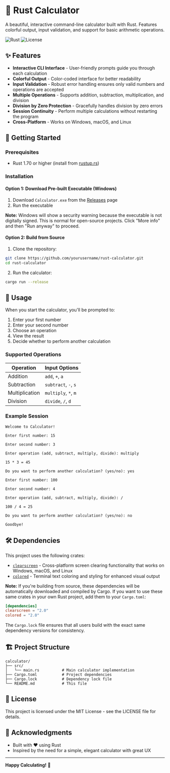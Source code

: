 # 🧮 Rust Calculator

A beautiful, interactive command-line calculator built with Rust. Features colorful output, input validation, and support for basic arithmetic operations.

![Rust](https://img.shields.io/badge/rust-%23000000.svg?style=for-the-badge&logo=rust&logoColor=white)
![License](https://img.shields.io/badge/license-MIT-blue.svg?style=for-the-badge)

## ✨ Features

- **Interactive CLI Interface** - User-friendly prompts guide you through each calculation
- **Colorful Output** - Color-coded interface for better readability
- **Input Validation** - Robust error handling ensures only valid numbers and operations are accepted
- **Multiple Operations** - Supports addition, subtraction, multiplication, and division
- **Division by Zero Protection** - Gracefully handles division by zero errors
- **Session Continuity** - Perform multiple calculations without restarting the program
- **Cross-Platform** - Works on Windows, macOS, and Linux

## 🚀 Getting Started

### Prerequisites

- Rust 1.70 or higher (install from [rustup.rs](https://rustup.rs/))

### Installation

#### Option 1: Download Pre-built Executable (Windows)

1. Download `Calculator.exe` from the [Releases](https://github.com/yourusername/rust-calculator/releases) page
2. Run the executable

**Note:** Windows will show a security warning because the executable is not digitally signed. This is normal for open-source projects. Click "More info" and then "Run anyway" to proceed.

#### Option 2: Build from Source

1. Clone the repository:

```bash
git clone https://github.com/yourusername/rust-calculator.git
cd rust-calculator
```

2. Run the calculator:

```bash
cargo run --release
```

## 📖 Usage

When you start the calculator, you'll be prompted to:

1. Enter your first number
2. Enter your second number
3. Choose an operation
4. View the result
5. Decide whether to perform another calculation

### Supported Operations

| Operation      | Input Options          |
|----------------|------------------------|
| Addition       | `add`, `+`, `a`       |
| Subtraction    | `subtract`, `-`, `s`  |
| Multiplication | `multiply`, `*`, `m`  |
| Division       | `divide`, `/`, `d`    |

### Example Session

```text
Welcome to Calculator!

Enter first number: 15

Enter second number: 3

Enter operation (add, subtract, multiply, divide): multiply

15 * 3 = 45

Do you want to perform another calculation? (yes/no): yes

Enter first number: 100

Enter second number: 4

Enter operation (add, subtract, multiply, divide): /

100 / 4 = 25

Do you want to perform another calculation? (yes/no): no

Goodbye!
```

## 🛠️ Dependencies

This project uses the following crates:

- [`clearscreen`](https://crates.io/crates/clearscreen) - Cross-platform screen clearing functionality that works on Windows, macOS, and Linux
- [`colored`](https://crates.io/crates/colored) - Terminal text coloring and styling for enhanced visual output

**Note:** If you're building from source, these dependencies will be automatically downloaded and compiled by Cargo. If you want to use these same crates in your own Rust project, add them to your `Cargo.toml`:

```toml
[dependencies]
clearscreen = "2.0"
colored = "2.0"
```

The `Cargo.lock` file ensures that all users build with the exact same dependency versions for consistency.

## 🏗️ Project Structure

```text
calculator/
├── src/
│   └── main.rs          # Main calculator implementation
├── Cargo.toml           # Project dependencies
├── Cargo.lock           # Dependency lock file
└── README.md            # This file
```

## 📝 License

This project is licensed under the MIT License - see the LICENSE file for details.

## 🙏 Acknowledgments

- Built with ❤️ using Rust
- Inspired by the need for a simple, elegant calculator with great UX

---

**Happy Calculating!** 🎉
